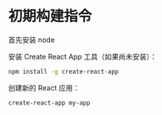 # 初期构建指令

首先安装 node

安装 Create React App 工具（如果尚未安装）：

```bash
npm install -g create-react-app
```

创建新的 React 应用：

```bash
create-react-app my-app
```
